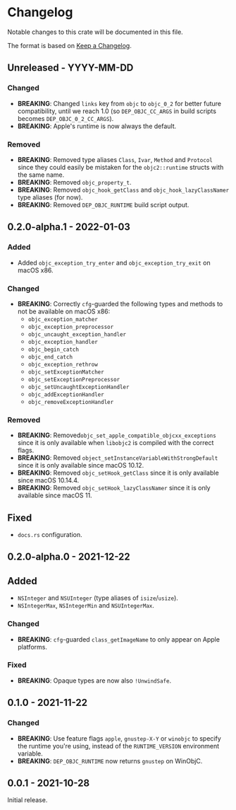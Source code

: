 # Changelog

Notable changes to this crate will be documented in this file.

The format is based on [Keep a Changelog](https://keepachangelog.com/en/1.0.0/).

## Unreleased - YYYY-MM-DD

### Changed
* **BREAKING**: Changed `links` key from `objc` to `objc_0_2` for better
  future compatibility, until we reach 1.0 (so `DEP_OBJC_CC_ARGS` in build
  scripts becomes `DEP_OBJC_0_2_CC_ARGS`).
* **BREAKING**: Apple's runtime is now always the default.

### Removed
* **BREAKING**: Removed type aliases `Class`, `Ivar`, `Method` and `Protocol`
  since they could easily be mistaken for the `objc2::runtime` structs with
  the same name.
* **BREAKING**: Removed `objc_property_t`.
* **BREAKING**: Removed `objc_hook_getClass` and `objc_hook_lazyClassNamer`
  type aliases (for now).
* **BREAKING**: Removed `DEP_OBJC_RUNTIME` build script output.


## 0.2.0-alpha.1 - 2022-01-03

### Added
* Added `objc_exception_try_enter` and `objc_exception_try_exit` on macOS x86.

### Changed
* **BREAKING**: Correctly `cfg`-guarded the following types and methods to not
  be available on macOS x86:
  - `objc_exception_matcher`
  - `objc_exception_preprocessor`
  - `objc_uncaught_exception_handler`
  - `objc_exception_handler`
  - `objc_begin_catch`
  - `objc_end_catch`
  - `objc_exception_rethrow`
  - `objc_setExceptionMatcher`
  - `objc_setExceptionPreprocessor`
  - `objc_setUncaughtExceptionHandler`
  - `objc_addExceptionHandler`
  - `objc_removeExceptionHandler`

### Removed
* **BREAKING**: Removed`objc_set_apple_compatible_objcxx_exceptions` since it
  is only available when `libobjc2` is compiled with the correct flags.
* **BREAKING**: Removed `object_setInstanceVariableWithStrongDefault` since it
  is only available since macOS 10.12.
* **BREAKING**: Removed `objc_setHook_getClass` since it is only available
  since macOS 10.14.4.
* **BREAKING**: Removed `objc_setHook_lazyClassNamer` since it is only
  available since macOS 11.

## Fixed
* `docs.rs` configuration.


## 0.2.0-alpha.0 - 2021-12-22

## Added
* `NSInteger` and `NSUInteger` (type aliases of `isize`/`usize`).
* `NSIntegerMax`, `NSIntegerMin` and `NSUIntegerMax`.

### Changed
* **BREAKING**: `cfg`-guarded `class_getImageName` to only appear on Apple
  platforms.

### Fixed
* **BREAKING**: Opaque types are now also `!UnwindSafe`.


## 0.1.0 - 2021-11-22

### Changed
* **BREAKING**: Use feature flags `apple`, `gnustep-X-Y` or `winobjc` to
  specify the runtime you're using, instead of the `RUNTIME_VERSION`
  environment variable.
* **BREAKING**: `DEP_OBJC_RUNTIME` now returns `gnustep` on WinObjC.


## 0.0.1 - 2021-10-28

Initial release.
